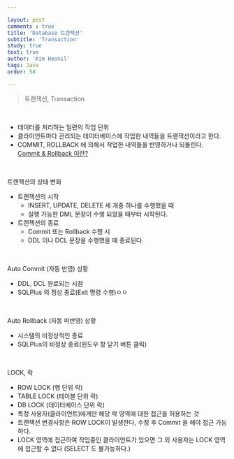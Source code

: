 ```yaml
---

layout: post
comments : true
title: 'Database 트랜잭션'
subtitle: 'Transaction'
study: true
text: true
author: 'Kim Heonil'
tags: Java
order: 58

---
```


> 트랜잭션, Transaction

<br>

- 데이터를 처리하는 일련의 작업 단위
- 클라이언트마다 관리되는 데이터베이스에 작업한 내역들을 트랜잭션이라고 한다.
- COMMIT, ROLLBACK 에 의해서 작업한 내역들을 반영하거나 되돌린다. [Commit & Rollback 이란?](https://naver.com)

<br>

트랜잭션의 상태 변화

- 트랜잭션의 시작
  - INSERT, UPDATE, DELETE 세 개중 하나를 수행했을 때
  - 실행 가능한 DML 문장이 수행 되었을 때부터 시작된다.
- 트랜잭션의 종료
  - Commit 또는 Rollback 수행 시
  - DDL 이나 DCL 문장을 수행했을 때 종료된다.

<br>

Auto Commit (자동 반영) 상황

- DDL, DCL 완료되는 시점
- SQLPlus 의 정상 종료(Exit 명령 수행)ㅇㅇ

<br>

Auto Rollback (자동 미반영) 상황

- 시스템의 비정상적인 종료
- SQLPlus의 비정상 종료(윈도우 창 닫기 버튼 클릭)

<br>

LOCK, 락

- ROW LOCK (행 단위 락)
- TABLE LOCK (테이블 단위 락)
- DB LOCK (데이터베이스 단위 락)
- 특정 사용자(클라이언트)에게만 해당 락 영역에 대한 접근을 허용하는 것
- 트랜잭션 변경사항은 ROW LOCK이 발생한다, 수정 후 Commit 을 해야 접근 가능하다.
- LOCK 영역에 접근하여 작업중인 클라이언트가 있으면 그 외 사용자는 LOCK 영역에 접근할 수 없다 (SELECT 도 불가능하다.)

<br><br>
